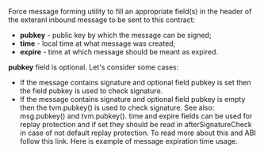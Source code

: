 Force message forming utility to fill an appropriate field(s) in the header of the exteranl inbound message to be sent to this contract:

* **pubkey** - public key by which the message can be signed;
* **time** - local time at what message was created;
* **expire** - time at which message should be meant as expired.

**pubkey** field is optional. Let's consider some cases:

* If the message contains signature and optional field pubkey is set then the field pubkey is used to check signature.
* If the message contains signature and optional field pubkey is empty then the tvm.pubkey() is used to check signature. See also: msg.pubkey() and tvm.pubkey(). time and expire fields can be used for replay protection and if set they should be read in afterSignatureCheck in case of not default replay protection. To read more about this and ABI follow this link. Here is example of message expiration time usage.
